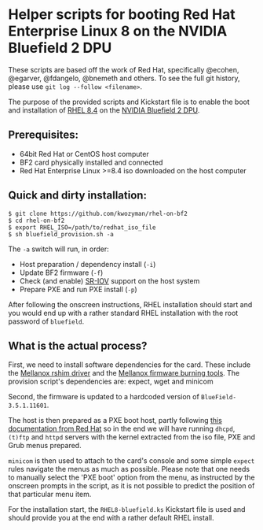 Helper scripts for booting Red Hat Enterprise Linux 8 on the NVIDIA Bluefield 2 DPU
====

These scripts are based off the work of Red Hat, specifically @ecohen, @egarver, @fdangelo, @bnemeth and others. To see the full git history, please use `git log --follow <filename>`.

The purpose of the provided scripts and Kickstart file is to enable the boot and installation of [RHEL 8.4](https://www.redhat.com/en/technologies/linux-platforms/enterprise-linux) on the [NVIDIA Bluefield 2 DPU](https://www.nvidia.com/content/dam/en-zz/Solutions/Data-Center/documents/datasheet-nvidia-bluefield-2-dpu.pdf).

Prerequisites:
---

* 64bit Red Hat or CentOS host computer
* BF2 card physically installed and connected
* Red Hat Enterprise Linux >=8.4 iso downloaded on the host computer

Quick and dirty installation:
---

```
$ git clone https://github.com/kwozyman/rhel-on-bf2
$ cd rhel-on-bf2
$ export RHEL_ISO=/path/to/redhat_iso_file
$ sh bluefield_provision.sh -a
```

The `-a` switch will run, in order:

* Host preparation / dependency install (`-i`)
* Update BF2 firmware (`-f`)
* Check (and enable) [SR-IOV](https://en.wikipedia.org/wiki/Single-root_input/output_virtualization) support on the host system
* Prepare PXE and run PXE install (`-p`)

After following the onscreen instructions, RHEL installation should start and you would end up with a rather standard RHEL installation with the root password of `bluefield`.

What is the actual process?
---

First, we need to install software dependencies for the card. These include the [Mellanox rshim driver](https://github.com/Mellanox/rshim) and the [Mellanox firmware burning tools](https://github.com/Mellanox/mstflint). The provision script's dependencies are: expect, wget and minicom

Second, the firmware is updated to a hardcoded version of `BlueField-3.5.1.11601`.

The host is then prepared as a PXE boot host, partly following [this documentation from Red Hat](https://access.redhat.com/documentation/en-us/red_hat_enterprise_linux/8/html-single/performing_an_advanced_rhel_installation/index#preparing-for-a-network-install_installing-rhel-as-an-experienced-user) so in the end we will have running `dhcpd`, `(t)ftp` and `httpd` servers with the kernel extracted from the iso file, PXE and Grub menus prepared.

`minicom` is then used to attach to the card's console and some simple `expect` rules navigate the menus as much as possible. Please note that one needs to manually select the 'PXE boot' option from the menu, as instructed by the onscreen prompts in the script, as it is not possible to predict the position of that particular menu item.

For the installation start, the `RHEL8-bluefield.ks` Kickstart file is used and should provide you at the end with a rather default RHEL install.
